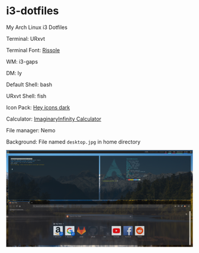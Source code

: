# i3-dotfiles
My Arch Linux i3 Dotfiles

Terminal: URxvt

Terminal Font: [Rissole](https://addy-dclxvi.github.io/post/bitmap-fonts/)

WM: i3-gaps

DM: ly

Default Shell: bash

URxvt Shell: fish

Icon Pack: [Hey icons dark](https://store.kde.org/p/1330383/)

Calculator: [ImaginaryInfinity Calculator](https://gitlab.com/TurboWafflz/ImaginaryInfinity-Calculator)

File manager: Nemo

Background: File named `desktop.jpg` in home directory

![Screenshot](scrot.png)

